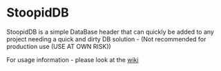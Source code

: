 # StoopidDB

StoopidDB is a simple DataBase header that can quickly be added to any project needing a quick and dirty DB solution - (Not recommended for production use (USE AT OWN RISK))<br>


For usage information - please look at the [wiki](https://github.com/AnzoDK/StoopidDB/wiki)
